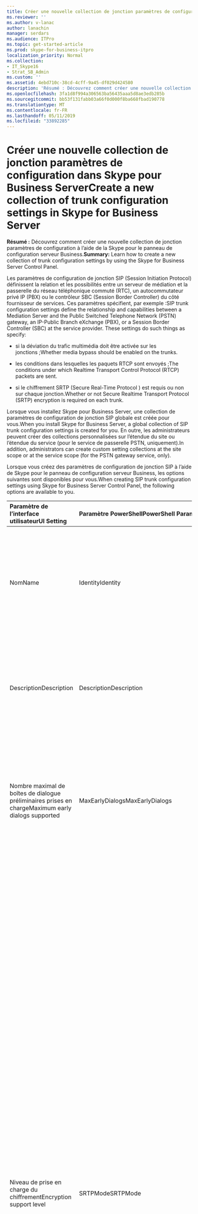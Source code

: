 ```yaml
---
title: Créer une nouvelle collection de jonction paramètres de configuration dans Skype pour Business Server
ms.reviewer: ''
ms.author: v-lanac
author: lanachin
manager: serdars
ms.audience: ITPro
ms.topic: get-started-article
ms.prod: skype-for-business-itpro
localization_priority: Normal
ms.collection:
- IT_Skype16
- Strat_SB_Admin
ms.custom: ''
ms.assetid: 4ebd710c-38cd-4cff-9a45-df029d424580
description: 'Résumé : Découvrez comment créer une nouvelle collection de jonction les paramètres de configuration à l’aide de la Skype pour le panneau de configuration serveur Business.'
ms.openlocfilehash: 3fa1d8f994a306563ba56435aaa5d8ae3edb285b
ms.sourcegitcommit: bb53f131fabb03a66f0d000f8ba668fbad190778
ms.translationtype: MT
ms.contentlocale: fr-FR
ms.lasthandoff: 05/11/2019
ms.locfileid: "33892285"
---
```

# <a name="create-a-new-collection-of-trunk-configuration-settings-in-skype-for-business-server"></a><span data-ttu-id="42ef1-103">Créer une nouvelle collection de jonction paramètres de configuration dans Skype pour Business Server</span><span class="sxs-lookup"><span data-stu-id="42ef1-103">Create a new collection of trunk configuration settings in Skype for Business Server</span></span> 

<span data-ttu-id="42ef1-104">**Résumé :** Découvrez comment créer une nouvelle collection de jonction paramètres de configuration à l’aide de la Skype pour le panneau de configuration serveur Business.</span><span class="sxs-lookup"><span data-stu-id="42ef1-104">**Summary:** Learn how to create a new collection of trunk configuration settings by using the Skype for Business Server Control Panel.</span></span>
  
<span data-ttu-id="42ef1-p101">Les paramètres de configuration de jonction SIP (Session Initiation Protocol) définissent la relation et les possibilités entre un serveur de médiation et la passerelle du réseau téléphonique commuté (RTC), un autocommutateur privé IP (PBX) ou le contrôleur SBC (Session Border Controller) du côté fournisseur de services. Ces paramètres spécifient, par exemple :</span><span class="sxs-lookup"><span data-stu-id="42ef1-p101">SIP trunk configuration settings define the relationship and capabilities between a Mediation Server and the Public Switched Telephone Network (PSTN) gateway, an IP-Public Branch eXchange (PBX), or a Session Border Controller (SBC) at the service provider. These settings do such things as specify:</span></span>
  
- <span data-ttu-id="42ef1-107">si la déviation du trafic multimédia doit être activée sur les jonctions ;</span><span class="sxs-lookup"><span data-stu-id="42ef1-107">Whether media bypass should be enabled on the trunks.</span></span>
    
- <span data-ttu-id="42ef1-108">les conditions dans lesquelles les paquets RTCP sont envoyés ;</span><span class="sxs-lookup"><span data-stu-id="42ef1-108">The conditions under which Realtime Transport Control Protocol (RTCP) packets are sent.</span></span>
    
- <span data-ttu-id="42ef1-109">si le chiffrement SRTP (Secure Real-Time Protocol ) est requis ou non sur chaque jonction.</span><span class="sxs-lookup"><span data-stu-id="42ef1-109">Whether or not Secure Realtime Transport Protocol (SRTP) encryption is required on each trunk.</span></span>
    
<span data-ttu-id="42ef1-110">Lorsque vous installez Skype pour Business Server, une collection de paramètres de configuration de jonction SIP globale est créée pour vous.</span><span class="sxs-lookup"><span data-stu-id="42ef1-110">When you install Skype for Business Server, a global collection of SIP trunk configuration settings is created for you.</span></span> <span data-ttu-id="42ef1-111">En outre, les administrateurs peuvent créer des collections personnalisées sur l’étendue du site ou l’étendue du service (pour le service de passerelle PSTN, uniquement).</span><span class="sxs-lookup"><span data-stu-id="42ef1-111">In addition, administrators can create custom setting collections at the site scope or at the service scope (for the PSTN gateway service, only).</span></span>
  
<span data-ttu-id="42ef1-112">Lorsque vous créez des paramètres de configuration de jonction SIP à l’aide de Skype pour le panneau de configuration serveur Business, les options suivantes sont disponibles pour vous.</span><span class="sxs-lookup"><span data-stu-id="42ef1-112">When creating SIP trunk configuration settings using Skype for Business Server Control Panel, the following options are available to you.</span></span>
  
|<span data-ttu-id="42ef1-113">**Paramètre de l’interface utilisateur**</span><span class="sxs-lookup"><span data-stu-id="42ef1-113">**UI Setting**</span></span>|<span data-ttu-id="42ef1-114">**Paramètre PowerShell**</span><span class="sxs-lookup"><span data-stu-id="42ef1-114">**PowerShell Parameter**</span></span>|<span data-ttu-id="42ef1-115">**Description**</span><span class="sxs-lookup"><span data-stu-id="42ef1-115">**Description**</span></span>|
|:-----|:-----|:-----|
|<span data-ttu-id="42ef1-116">Nom</span><span class="sxs-lookup"><span data-stu-id="42ef1-116">Name</span></span>  <br/> |<span data-ttu-id="42ef1-117">Identity</span><span class="sxs-lookup"><span data-stu-id="42ef1-117">Identity</span></span>  <br/> |<span data-ttu-id="42ef1-p103">Identificateur unique de la collection. Cette propriété est en lecture seule. Vous ne pouvez pas modifier l’identité d’une collection de paramètres de configuration des jonctions.</span><span class="sxs-lookup"><span data-stu-id="42ef1-p103">Unique identifier for the collection. This property is read-only; you cannot change the Identity of a collection of trunk configuration settings.</span></span>  <br/> |
|<span data-ttu-id="42ef1-120">Description</span><span class="sxs-lookup"><span data-stu-id="42ef1-120">Description</span></span>  <br/> |<span data-ttu-id="42ef1-121">Description</span><span class="sxs-lookup"><span data-stu-id="42ef1-121">Description</span></span>  <br/> |<span data-ttu-id="42ef1-122">Permet aux administrateurs de stocker des informations supplémentaires sur les paramètres (par exemple, l’objectif de la configuration des jonctions).</span><span class="sxs-lookup"><span data-stu-id="42ef1-122">Provides a way for administrators to store addition information about the settings (for example, the purpose of the trunk configuration).</span></span>  <br/> |
|<span data-ttu-id="42ef1-123">Nombre maximal de boîtes de dialogue préliminaires prises en charge</span><span class="sxs-lookup"><span data-stu-id="42ef1-123">Maximum early dialogs supported</span></span>  <br/> |<span data-ttu-id="42ef1-124">MaxEarlyDialogs</span><span class="sxs-lookup"><span data-stu-id="42ef1-124">MaxEarlyDialogs</span></span>  <br/> |<span data-ttu-id="42ef1-125">Nombre maximal de réponses dirigées qu’une passerelle RTC, un système IP-PBX ou un contrôleur de session en périphérie côté fournisseur de services peut recevoir à une invitation envoyée au serveur de médiation.</span><span class="sxs-lookup"><span data-stu-id="42ef1-125">The maximum number of forked responses a PSTN gateway, IP-PBX, or SBC at the service provider can receive to an Invite that it sent to the Mediation Server.</span></span>  <br/> |
|<span data-ttu-id="42ef1-126">Niveau de prise en charge du chiffrement</span><span class="sxs-lookup"><span data-stu-id="42ef1-126">Encryption support level</span></span>  <br/> |<span data-ttu-id="42ef1-127">SRTPMode</span><span class="sxs-lookup"><span data-stu-id="42ef1-127">SRTPMode</span></span>  <br/> | <span data-ttu-id="42ef1-128">Indique le niveau de prise en charge de la protection du trafic multimédia entre le serveur de médiation et la passerelle RTC, le système IP-PBX ou le contrôleur SBC (Session Border Controller) côté fournisseur de services.</span><span class="sxs-lookup"><span data-stu-id="42ef1-128">Indicates the level of support for protecting media traffic between the Mediation Server and the PSTN Gateway, IP-PBX, or SBC at the service provider.</span></span> <span data-ttu-id="42ef1-129">Dans les cas de déviation du trafic multimédia, cette valeur doit être compatible avec le paramètre EncryptionLevel de la configuration multimédia.</span><span class="sxs-lookup"><span data-stu-id="42ef1-129">For media bypass cases, this value must be compatible with the EncryptionLevel setting in the media configuration.</span></span> <span data-ttu-id="42ef1-130">Configuration multimédia est définie à l’aide des applets de commande [New-CsMediaConfiguration](https://docs.microsoft.com/powershell/module/skype/new-csmediaconfiguration?view=skype-ps) et [Set-CsMediaConfiguration](https://docs.microsoft.com/powershell/module/skype/set-csmediaconfiguration?view=skype-ps) .</span><span class="sxs-lookup"><span data-stu-id="42ef1-130">Media configuration is set by using the [New-CsMediaConfiguration](https://docs.microsoft.com/powershell/module/skype/new-csmediaconfiguration?view=skype-ps) and [Set-CsMediaConfiguration](https://docs.microsoft.com/powershell/module/skype/set-csmediaconfiguration?view=skype-ps) cmdlets.</span></span> <br/>  <span data-ttu-id="42ef1-131">Les valeurs autorisées sont les suivantes :</span><span class="sxs-lookup"><span data-stu-id="42ef1-131">Allowed values are:</span></span> <br/>  <span data-ttu-id="42ef1-132">Obligatoire : le chiffrement SRTP doit être utilisé.</span><span class="sxs-lookup"><span data-stu-id="42ef1-132">Required: SRTP encryption must be used.</span></span> <br/>  <span data-ttu-id="42ef1-133">Facultatif : le chiffrement SRTP sera utilisé si la passerelle le prend en charge.</span><span class="sxs-lookup"><span data-stu-id="42ef1-133">Optional: SRTP will be used if the gateway supports it.</span></span> <br/>  <span data-ttu-id="42ef1-134">Non pris en charge : le chiffrement SRTP n’est pas pris en charge et ne sera donc pas utilisé.</span><span class="sxs-lookup"><span data-stu-id="42ef1-134">Not Supported: SRTP encryption is not supported and therefore will not be used.</span></span> <br/>  <span data-ttu-id="42ef1-p105">SRTPMode n’est utilisé que si la passerelle est configurée de manière à utiliser le protocole de transport TLS (Transport Layer Security). Si la passerelle est configurée avec le protocole de transport TCP, SRTPMode est défini en interne sur NotSupported.</span><span class="sxs-lookup"><span data-stu-id="42ef1-p105">SRTPMode is used only if the gateway is configured to use Transport Layer Security (TLS). If the gateway is configured with Transmission Control Protocol (TCP) as the transport, SRTPMode is internally set to Not Supported. </span></span><br/> |
|<span data-ttu-id="42ef1-137">Prise en charge de la référence</span><span class="sxs-lookup"><span data-stu-id="42ef1-137">Refer support</span></span>  <br/> |<span data-ttu-id="42ef1-138">Enable3pccRefer</span><span class="sxs-lookup"><span data-stu-id="42ef1-138">Enable3pccRefer</span></span>  <br/> <span data-ttu-id="42ef1-139">EnableReferSupport</span><span class="sxs-lookup"><span data-stu-id="42ef1-139">EnableReferSupport</span></span>  <br/> |<span data-ttu-id="42ef1-140">Si ce paramètre défini sur **Activer la référence d’appel vers la passerelle**, cela indique que la jonction prend en charge la réception des demandes REFER à partir du serveur de médiation.</span><span class="sxs-lookup"><span data-stu-id="42ef1-140">If set to **Enable sending refer to the gateway**, indicates that the trunk supports receiving Refer requests from the Mediation Server.</span></span>  <br/> <span data-ttu-id="42ef1-p106">S’il est défini sur **Activer la référence avec un contrôle d’appel tiers**, cela indique que le protocole 3pcc peut être utilisé pour permettre aux appels transférés de contourner le site hébergé. Le protocole 3pcc est également appelé « contrôle tiers » et est employé quand un tiers est utilisé pour connecter une paire d’appelants (par exemple, un opérateur passant un appel d’une personne A à une personne B).</span><span class="sxs-lookup"><span data-stu-id="42ef1-p106">If set to **Enable refer using third-party call control**, indicates that the 3pcc protocol can be used to allow transferred calls to bypass the hosted site. 3pcc is also known as "third party control," and occurs when a third-party is used to connect a pair of callers (for example, an operator placing a call from person A to person B).  </span></span><br/> |
|<span data-ttu-id="42ef1-143">Activer la déviation du trafic multimédia</span><span class="sxs-lookup"><span data-stu-id="42ef1-143">Enable media bypass</span></span>  <br/> |<span data-ttu-id="42ef1-144">EnableBypass</span><span class="sxs-lookup"><span data-stu-id="42ef1-144">EnableBypass</span></span>  <br/> |<span data-ttu-id="42ef1-p107">Indique si la déviation du trafic multimédia est activée pour cette jonction. La déviation du trafic multimédia ne peut être activée que si **Traitement multimédia centralisé** est activé également.</span><span class="sxs-lookup"><span data-stu-id="42ef1-p107">Indicates whether media bypass is enabled for this trunk. Media bypass can only be enabled if **Centralized media processing** is also enabled. </span></span><br/> |
|<span data-ttu-id="42ef1-147">Traitement multimédia centralisé</span><span class="sxs-lookup"><span data-stu-id="42ef1-147">Centralized media processing</span></span>  <br/> |<span data-ttu-id="42ef1-148">ConcentratedTopology</span><span class="sxs-lookup"><span data-stu-id="42ef1-148">ConcentratedTopology</span></span>  <br/> |<span data-ttu-id="42ef1-p108">Indique s’il existe un point de terminaison multimédia connu (par exemple, une passerelle RTC où le point de terminaison multimédia possède la même adresse IP que le point de terminaison de signalisation).</span><span class="sxs-lookup"><span data-stu-id="42ef1-p108">Indicates whether there is a well-known media termination point. (An example of a well-known media termination point would be a PSTN gateway where the media termination has the same IP as the signaling termination.)</span></span>  <br/> |
|<span data-ttu-id="42ef1-151">Activer l’accrochage RTP</span><span class="sxs-lookup"><span data-stu-id="42ef1-151">Enable RTP latching</span></span>  <br/> |<span data-ttu-id="42ef1-152">EnableRTPLatching</span><span class="sxs-lookup"><span data-stu-id="42ef1-152">EnableRTPLatching</span></span>  <br/> |<span data-ttu-id="42ef1-p109">Indique si les jonctions SIP (Session Initiation Protocol) prennent en charge l’accrochage RTP. L’accrochage RTP est une technologie qui permet la connectivité RTP/RTCP par le biais d’un appareil ou d’un pare-feu NAT (Network Address Translator).</span><span class="sxs-lookup"><span data-stu-id="42ef1-p109">Indicates whether or not the SIP trunks support RTP latching. RTP latching is a technology that enables RTP/RTCP connectivity through a NAT (network address translator) device or firewall.</span></span>  <br/> |
|<span data-ttu-id="42ef1-155">Activer l’historique du transfert d’appel</span><span class="sxs-lookup"><span data-stu-id="42ef1-155">Enable forward call history</span></span>  <br/> |<span data-ttu-id="42ef1-156">ForwardCallHistory</span><span class="sxs-lookup"><span data-stu-id="42ef1-156">ForwardCallHistory</span></span>  <br/> |<span data-ttu-id="42ef1-157">Indique si les informations d’historique d’appel sont transférées par le biais de la jonction.</span><span class="sxs-lookup"><span data-stu-id="42ef1-157">Indicates whether call history information will be forwarded through the trunk.</span></span>  <br/> |
|<span data-ttu-id="42ef1-158">Activer les données de transfert P-Asserted-Identity</span><span class="sxs-lookup"><span data-stu-id="42ef1-158">Enable forward P-Asserted-Identity data</span></span>  <br/> |<span data-ttu-id="42ef1-159">ForwardPAI</span><span class="sxs-lookup"><span data-stu-id="42ef1-159">ForwardPAI</span></span>  <br/> |<span data-ttu-id="42ef1-p110">Indique si l’en-tête P-Asserted-Identity (PAI) sera transféré avec l’appel. L’en-tête PAI permet de vérifier l’identité de l’appelant.</span><span class="sxs-lookup"><span data-stu-id="42ef1-p110">Indicates whether the P-Asserted-Identity (PAI) header will be forwarded along with the call. The PAI header provides a way to verify the identity of the caller.</span></span>  <br/> |
|<span data-ttu-id="42ef1-162">Activer le minuteur de basculement de routage de trafic sortant</span><span class="sxs-lookup"><span data-stu-id="42ef1-162">Enable outbound routing failover timer</span></span>  <br/> |<span data-ttu-id="42ef1-163">EnableFastFailoverTimer</span><span class="sxs-lookup"><span data-stu-id="42ef1-163">EnableFastFailoverTimer</span></span>  <br/> |<span data-ttu-id="42ef1-p111">Indique si les appels sortants auxquels la passerelle ne répond pas dans les 10 secondes seront routés vers la jonction suivante disponible. En l’absence d’autre jonction, l’appel est abandonné automatiquement. Dans une organisation avec des réponses de passerelle ou réseau lentes, cela peut entraîner l’abandon de nombreux appels.</span><span class="sxs-lookup"><span data-stu-id="42ef1-p111">Indicates whether outbound calls that are not answered by the gateway within 10 seconds will be routed to the next available trunk; if there are no additional trunks then the call will automatically be dropped. In an organization with slow networks and gateway responses, that could potentially result in calls being dropped unnecessarily.</span></span>  <br/> |
|<span data-ttu-id="42ef1-166">Utilisations RTC associées</span><span class="sxs-lookup"><span data-stu-id="42ef1-166">Associated PSTN usages</span></span>  <br/> |<span data-ttu-id="42ef1-167">PSTNUsages</span><span class="sxs-lookup"><span data-stu-id="42ef1-167">PSTNUsages</span></span>  <br/> |<span data-ttu-id="42ef1-168">Collection d’utilisations RTC affectées à la jonction.</span><span class="sxs-lookup"><span data-stu-id="42ef1-168">Collection of PSTN usages assigned to the trunk.</span></span>  <br/> |
|<span data-ttu-id="42ef1-169">Numéro converti à tester</span><span class="sxs-lookup"><span data-stu-id="42ef1-169">Translated number to test</span></span>  <br/> |<span data-ttu-id="42ef1-170">S/O</span><span class="sxs-lookup"><span data-stu-id="42ef1-170">N/A</span></span>  <br/> |<span data-ttu-id="42ef1-171">Numéro de téléphone pouvant être utilisé pour effectuer un test ad hoc des paramètres de configuration des jonctions.</span><span class="sxs-lookup"><span data-stu-id="42ef1-171">Phone number that can be used to do an ad hoc test of the trunk configuration settings.</span></span>  <br/> |
|<span data-ttu-id="42ef1-172">Règles de conversion associées</span><span class="sxs-lookup"><span data-stu-id="42ef1-172">Associated translation rules</span></span>  <br/> |<span data-ttu-id="42ef1-173">OutboundTranslationRulesList</span><span class="sxs-lookup"><span data-stu-id="42ef1-173">OutboundTranslationRulesList</span></span>  <br/> |<span data-ttu-id="42ef1-174">Collection de règles de conversion de numéros de téléphone qui s’appliquent aux appels gérés par le routage sortant (appels routés vers les destinations PBX ou RTC).</span><span class="sxs-lookup"><span data-stu-id="42ef1-174">Collection of phone number translation rules that apply to calls handled by Outbound Routing (calls routed to PBX or PSTN destinations).</span></span>  <br/> |
|<span data-ttu-id="42ef1-175">Règles de conversion du numéro appelé</span><span class="sxs-lookup"><span data-stu-id="42ef1-175">Called number translation rules</span></span>  <br/> |<span data-ttu-id="42ef1-176">OutboundCallingNumberTranslationRulesList</span><span class="sxs-lookup"><span data-stu-id="42ef1-176">OutboundCallingNumberTranslationRulesList</span></span>  <br/> |<span data-ttu-id="42ef1-177">Collection de règles de conversion de numéro d’appel sortant affectées à la jonction.</span><span class="sxs-lookup"><span data-stu-id="42ef1-177">Collection of outbound calling number translation rules assigned to the trunk.</span></span>  <br/> |
|<span data-ttu-id="42ef1-178">Numéro de téléphone à tester</span><span class="sxs-lookup"><span data-stu-id="42ef1-178">Phone number to test</span></span>  <br/> |<span data-ttu-id="42ef1-179">S/O</span><span class="sxs-lookup"><span data-stu-id="42ef1-179">N/A</span></span>  <br/> |<span data-ttu-id="42ef1-180">Numéro de téléphone pouvant être utilisé pour effectuer un test ad hoc des règles de conversion.</span><span class="sxs-lookup"><span data-stu-id="42ef1-180">Phone number that can be used to do an ad hoc test of the translation rules.</span></span>  <br/> |
|<span data-ttu-id="42ef1-181">Numéro appelant</span><span class="sxs-lookup"><span data-stu-id="42ef1-181">Calling number</span></span>  <br/> |<span data-ttu-id="42ef1-182">S/O</span><span class="sxs-lookup"><span data-stu-id="42ef1-182">N/A</span></span>  <br/> |<span data-ttu-id="42ef1-183">Indique que le numéro de téléphone à tester est celui de l’appelant.</span><span class="sxs-lookup"><span data-stu-id="42ef1-183">Indicates that the phone number to test is the phone number of the caller.</span></span>  <br/> |
|<span data-ttu-id="42ef1-184">Numéro appelé</span><span class="sxs-lookup"><span data-stu-id="42ef1-184">Called number</span></span>  <br/> |<span data-ttu-id="42ef1-185">S/O</span><span class="sxs-lookup"><span data-stu-id="42ef1-185">N/A</span></span>  <br/> |<span data-ttu-id="42ef1-186">Indique que le numéro de téléphone à tester est celui de la personne appelée.</span><span class="sxs-lookup"><span data-stu-id="42ef1-186">Indicates that the phone number to test is the phone number of the person being called.</span></span>  <br/> |
   
> [!NOTE]
> <span data-ttu-id="42ef1-187">Skype pour Business Server CsTrunkConfiguration applets de commande prend en charge les propriétés supplémentaires non affichées dans Skype pour le panneau de configuration serveur Business.</span><span class="sxs-lookup"><span data-stu-id="42ef1-187">The Skype for Business Server CsTrunkConfiguration cmdlets support additional properties not shown in Skype for Business Server Control Panel.</span></span> <span data-ttu-id="42ef1-188">Pour plus d’informations, consultez la rubrique d’aide pour l’applet de commande [New-CsTrunkConfiguration](https://docs.microsoft.com/powershell/module/skype/new-cstrunkconfiguration?view=skype-ps) .</span><span class="sxs-lookup"><span data-stu-id="42ef1-188">For more information, see the help topic for the [New-CsTrunkConfiguration](https://docs.microsoft.com/powershell/module/skype/new-cstrunkconfiguration?view=skype-ps) cmdlet.</span></span>
  
### <a name="to-create-new-trunk-configuration-settings-by-using-skype-for-business-server-control-panel"></a><span data-ttu-id="42ef1-189">Pour créer des paramètres de configuration de nouvelle jonction à l’aide de Skype pour Business Server Control Panel</span><span class="sxs-lookup"><span data-stu-id="42ef1-189">To create new trunk configuration settings by using Skype for Business Server Control Panel</span></span>

1. <span data-ttu-id="42ef1-190">Dans Skype pour Business Server le panneau de configuration, cliquez sur **Routage des communications vocales**, puis cliquez sur **Configuration de jonction**.</span><span class="sxs-lookup"><span data-stu-id="42ef1-190">In Skype for Business Server Control Panel, click **Voice Routing**, and then click **Trunk Configuration**.</span></span>
    
2. <span data-ttu-id="42ef1-191">Sous l’onglet **Configuration de la jonction**, cliquez sur **Nouveau**, puis cliquez sur **Jonction de site** pour créer les paramètres au niveau de l’étendue Site ou cliquez sur **Jonction de pool** pour créer les paramètres au niveau de l’étendue Service.</span><span class="sxs-lookup"><span data-stu-id="42ef1-191">On the **Trunk Configuration** tab, click **New**, and then click **Site trunk** to create the new settings at the site scope, or **Pool trunk** to create the new settings at the service scope.</span></span>
    
3. <span data-ttu-id="42ef1-p113">Dans la boîte de dialogue **Sélectionner un site** ou **Sélectionner un service** (la boîte de dialogue qui s’affiche change selon que vous créez des paramètres au niveau de l’étendue Site ou de l’étendue Service), sélectionnez l’emplacement des nouveaux paramètres de configuration, puis cliquez sur **OK**. Si la boîte de dialogue est vide, vous ne pouvez pas créer de paramètres supplémentaires. Par exemple, si la boîte de dialogue **Sélectionner un site** est vide, une collection de sites de configuration de jonctions a déjà été affectée à l’ensemble de vos sites et chaque site (chaque service) ne peut héberger qu’une seule collection de ce type. Dans ce cas, vous pouvez supprimer la collection existante et créer une autre collection ou modifier simplement la collection existante.</span><span class="sxs-lookup"><span data-stu-id="42ef1-p113">In the **Select a Site** or the **Select a Service** dialog box (the dialog box that appears will depend on whether you are creating site-scoped or service-scoped settings) select the location for the new configuration settings and then click **OK**. If the dialog box is blank, that means there is no place to create the new settings; for example, if the **Select a Site** dialog box is blank that means that all of your sites have already been assigned a collection of trunk configuration sites, and each site (and each service) can only host one such collection. In that case, you can either delete the existing collection and create a new collection, or simply modify the existing collection.</span></span>
    
4. <span data-ttu-id="42ef1-195">Dans la boîte de dialogue **Nouvelle configuration de jonction**, effectuez les sélections appropriées, puis cliquez sur **OK**.</span><span class="sxs-lookup"><span data-stu-id="42ef1-195">In the **New Trunk Configuration** dialog, make the appropriate selections and then click **OK**.</span></span>
    
5. <span data-ttu-id="42ef1-p114">La propriété **État** de la collection est définie sur la valeur **Non validé**. Pour valider les modifications et supprimer la collection, cliquez sur **Valider**, puis sur **Tout valider**.</span><span class="sxs-lookup"><span data-stu-id="42ef1-p114">The **State** property for the collection will be updated to **Uncommitted**. To commit the changes, and to delete the collection, click **Commit** and then click **Commit All**.</span></span>
    
6. <span data-ttu-id="42ef1-198">Dans la boîte de dialogue **Paramètres de configuration de la voix non validés**, cliquez sur **OK**.</span><span class="sxs-lookup"><span data-stu-id="42ef1-198">In the **Uncommitted Voice Configuration Settings** dialog box, click **OK**.</span></span>
    
7. <span data-ttu-id="42ef1-199">Dans la boîte de dialogue **Skype pour Business Server le panneau de configuration** , cliquez sur **OK**.</span><span class="sxs-lookup"><span data-stu-id="42ef1-199">In the **Skype for Business Server Control Panel** dialog box click **OK**.</span></span>
    

